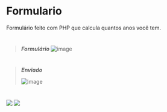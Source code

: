 # Formulario
 Formulário feito com PHP que calcula quantos anos você tem.

#
>__*Formulário*__
![image](https://user-images.githubusercontent.com/92181116/138543228-fa0646cd-dd99-4993-aab8-995ef60fe7e6.png)
#
>__*Enviado*__
>
>![image](https://user-images.githubusercontent.com/92181116/138543422-41559ef8-caf8-41d9-86af-ffa929b59cec.png)

#
<a href="https://github.com/Patricia-Bandeira" target="_blank"><img src="https://img.shields.io/badge/GitHub-100000?style=for-the-badge&logo=github&logoColor=white" target="_blank"></a> 
<a href = "mailto:patriciabandeira.2611@gmail.com"><img src="https://img.shields.io/badge/-Gmail-%23333?style=for-the-badge&logo=gmail&logoColor=white" target="_blank"></a>


